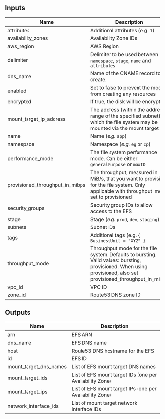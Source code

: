 ## Inputs

| Name | Description | Type | Default | Required |
|------|-------------|:----:|:-----:|:-----:|
| attributes | Additional attributes (e.g. `1`) | list | `<list>` | no |
| availability_zones | Availability Zone IDs | list | - | yes |
| aws_region | AWS Region | string | - | yes |
| delimiter | Delimiter to be used between `namespace`, `stage`, `name` and `attributes` | string | `-` | no |
| dns_name | Name of the CNAME record to create. | string | `` | no |
| enabled | Set to false to prevent the module from creating any resources | string | `true` | no |
| encrypted | If true, the disk will be encrypted | string | `false` | no |
| mount_target_ip_address | The address (within the address range of the specified subnet) at which the file system may be mounted via the mount target | string | `` | no |
| name | Name (_e.g._ `app`) | string | `app` | no |
| namespace | Namespace (_e.g._ `eg` or `cp`) | string | `eg` | no |
| performance_mode | The file system performance mode. Can be either `generalPurpose` or `maxIO` | string | `generalPurpose` | no |
| provisioned_throughput_in_mibps | The throughput, measured in MiB/s, that you want to provision for the file system. Only applicable with throughput_mode set to provisioned | string | `0` | no |
| security_groups | Security group IDs to allow access to the EFS | list | - | yes |
| stage | Stage (_e.g._ `prod`, `dev`, `staging`) | string | `default` | no |
| subnets | Subnet IDs | list | - | yes |
| tags | Additional tags (e.g. `{ BusinessUnit = "XYZ" }` | map | `<map>` | no |
| throughput_mode | Throughput mode for the file system. Defaults to bursting. Valid values: bursting, provisioned. When using provisioned, also set provisioned_throughput_in_mibps | string | `bursting` | no |
| vpc_id | VPC ID | string | - | yes |
| zone_id | Route53 DNS zone ID | string | `` | no |

## Outputs

| Name | Description |
|------|-------------|
| arn | EFS ARN |
| dns_name | EFS DNS name |
| host | Route53 DNS hostname for the EFS |
| id | EFS ID |
| mount_target_dns_names | List of EFS mount target DNS names |
| mount_target_ids | List of EFS mount target IDs (one per Availability Zone) |
| mount_target_ips | List of EFS mount target IPs (one per Availability Zone) |
| network_interface_ids | List of mount target network interface IDs |

